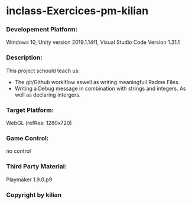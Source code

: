 # inclass-Exercices-pm-kilian

### Developement Platform: 
Windows 10, Unity version 2019.1.14f1, Visual Studio Code Version 1.31.1 

### Description: 

This project schould teach us:
* The git/Github worklflow aswell as writing meaningfull Radme Files.
* Writing a Debug message in combination with strings and integers. As well as declaring intergers.

### Target Platform:

WebGL (refRes: 1280x720) 


### Game Control: 

no control 


### Third Party Material:

Playmaker 1.9.0.p9


### Copyright by kilian 